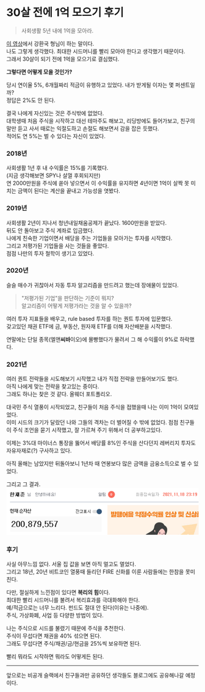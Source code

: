 # 30살 전에 1억 모으기 후기

> 사회생활 5년 내에 1억을 모아라.

[이 영상](https://youtu.be/Q-laQu1IUIg)에서 강환국 형님이 하는 말이다.  
나도 그렇게 생각했다. 최대한 시드머니를 빨리 모아야 한다고 생각했기 때문이다.  
그래서 30살이 되기 전에 1억을 모으기로 결심했다.

**그렇다면 어떻게 모을 것인가?**  

당시 연이율 5%, 6개월짜리 적금이 유행하고 있었다. 내가 받게될 이자는 몇 퍼센트일까?  
정답은 2%도 안 된다.  

결국 나에게 자신있는 것은 주식밖에 없었다.  
대학생때 처음 주식을 시작하고 대선 테마주도 해보고, 리딩방에도 들어가보고, 친구의 말만 듣고 사서 때로는 익절도하고 손절도 해보면서 감을 잡은 듯했다.  
적어도 연 5%는 벌 수 있다는 자신이 있었다.  

### 2018년
사회생활 1년 후 내 수익률은 15%를 기록했다.  
(지금 생각해보면 SPY나 살껄 후회되지만)  
연 2000만원을 주식에 쏟아 넣으면서 이 수익률을 유지하면 4년이면 1억이 살짝 못 미치는 금액이 된다는 계산을 끝내고 가능성을 엿봤다.

### 2019년
사회생활 2년이 지나서 청년내일채움공제가 끝났다. 1600만원을 받았다.  
뒤도 안 돌아보고 주식 계좌로 입금했다.  
나에게 친숙한 기업이면서 배당을 주는 기업들을 모아가는 투자를 시작했다.  
그리고 저평가된 기업들을 사는 것들을 좋았다.  
점점 나만의 투자 철학이 생기고 있었다.  

### 2020년
슬슬 매수가 귀찮아서 자동 투자 알고리즘을 만드려고 했는데 장애물이 있었다.  

> "저평가된 기업"을 판단하는 기준이 뭐지?  
> 알고리즘이 어떻게 저평가라는 것을 알 수 있을까?  

여러 투자 지표들을 배우고, rule based 투자를 하는 퀀트 투자에 입문했다.  
갖고있던 채권 ETF에 금, 부동산, 원자재 ETF를 더해 자산배분을 시작했다.  

연말에는 단일 종목(엘앤**씨바**이오)에 몰빵했다가 물려서 그 해 수익률이 9%로 하락했다.  

### 2021년
여러 퀀트 전략들을 시도해보기 시작했고 내가 직접 전략을 만들어보기도 했다.  
아직 나에게 맞는 전략을 찾고있는 중이다.  
그래도 하나는 찾은 것 같다. 올웨더 포트폴리오.  

대국민 주식 열풍이 시작되었고, 친구들이 처음 주식을 접했을때 나는 이미 1억이 모여있었다.  
이미 시드의 크기가 달랐던 나와 그들의 격차는 더 벌어질 수 밖에 없었다.
점점 친구들이 주식 조언을 묻기 시작했고, 잘 가르쳐 주기 위해서 더 공부하고있다.  

이제는 3%대 마이너스 통장을 뚫어서 배당률 8%인 주식을 산다던지 레버리지 투자도 자유자재로(?) 구사하고 있다.  

아직 올해는 남았지만 뒤돌아보니 1년차 때 연봉보다 많은 금액을 금융소득으로 벌 수 있었다.  

그리고 그 결과.  
![](images/1.png)  

### 후기
사실 아무느낌 없다. 서울 집 값을 보면 아직 멀고도 멀었다.  
그리고 18년, 20년 비트코인 열풍때 들리던 FIRE 신화를 이룬 사람들에는 한참을 못미친다.  

다만, 절실하게 느낀점이 있다면 **복리의 힘**이다.  
최대한 빨리 시드머니를 불려서 복리효과를 극대화해야 한다.  
예/적금으로는 너무 느리다. 펀드도 절대 안 된다(이유는 나중에).  
주식, 가상화폐, 사업 등 다양한 방법이 있다.  

나는 주식으로 시드를 불렸기 때문에 주식을 추천한다.  
주식이 무섭다면 채권을 40% 섞으면 된다.  
그래도 무섭다면 주식/채권/금/현금을 25%씩 보유하면 된다.  

빨리 뭐라도 시작하면 뭐라도 어떻게든 된다.  

---

앞으로는 비공개 슬랙에서 친구들과만 공유하던 생각들도 블로그에도 공유해나갈 예정이다.